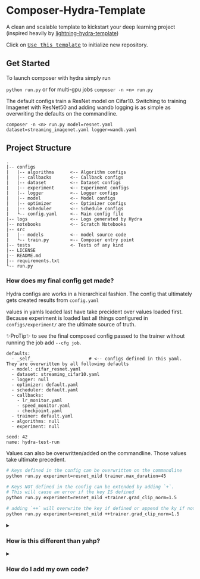 # Composer-Hydra-Template

A clean and scalable template to kickstart your deep learning project (inspired heavily by [lightning-hydra-template](https://github.com/ashleve/lightning-hydra-template))

Click on [<kbd>Use this template</kbd>](https://github.com/codestar12/composer-hydra-template/generate) to initialize new repository.

## Get Started

To launch composer with hydra simply run 

`python run.py` or for multi-gpu jobs `composer -n <n> run.py`

The default configs train a ResNet model on Cifar10. Switching to training Imagenet with ResNet50 and adding wandb logging is as simple as overwriting the defaults on the commandline.

`composer -n <n> run.py model=resnet.yaml dataset=streaming_imagenet.yaml logger=wandb.yaml`

## Project Structure

```
.
|-- configs
|   |-- algorithms      <-- Algorithm configs
|   |-- callbacks       <-- Callback configs
|   |-- dataset         <-- Dataset configs
|   |-- experiment      <-- Experiment configs
|   |-- logger          <-- Logger configs
|   |-- model           <-- Model configs
|   |-- optimizer       <-- Optimizer configs
|   |-- scheduler       <-- Schedule configs
|   └-- config.yaml     <-- Main config file
|-- logs                <-- Logs generated by Hydra
|-- notebooks           <-- Scratch Notebooks
|-- src
|   |-- models          <-- model source code
|   └-- train.py        <-- Composer entry point
|-- tests               <- Tests of any kind
|-- LICENSE
|-- README.md
|-- requirements.txt
└-- run.py
```

### How does my final config get made?

Hydra configs are works in a hierarchical fashion. The config that ultimately gets created results from `config.yaml`

values in yamls loaded last have take precident over values loaded first. Because experiment is loaded last all things configured in `configs/experiment/` are the ultimate source of truth. 

✨ProTip✨ to see the final composed config passed to the trainer without running the job add `--cfg job`.

```
defaults:
  - _self_                     # <-- configs defined in this yaml. They are overwritten by all following defaults
  - model: cifar_resnet.yaml
  - dataset: streaming_cifar10.yaml
  - logger: null
  - optimizer: default.yaml
  - scheduler: default.yaml
  - callbacks:  
    - lr_monitor.yaml
    - speed_monitor.yaml
    - checkpoint.yaml
  - trainer: default.yaml
  - algorithms: null 
  - experiment: null

seed: 42
name: hydra-test-run
```

Values can also be overwritten/added on the commandline. Those values take ultimate precedent. 

```bash
# Keys defined in the config can be overwritten on the commandline 
python run.py experiment=resnet_mild trainer.max_duration=45 

# Keys NOT defined in the config can be extended by adding `+`. 
# This will cause an error if the key IS defined
python run.py experiment=resnet_mild +trainer.grad_clip_norm=1.5 

# adding `++` will overwrite the key if defined or append the ky if not present
python run.py experiment=resnet_mild ++trainer.grad_clip_norm=1.5 


```

<details>
    <summary><h3>How is this different than yahp?</h3></summary>

Yahp also uses yaml and configures objects for train. The difference is that code **doesn't** have to be added to the composer/yahp registery to be used with composer. Lets compare the yahp and hydra configs to see the difference dding algorithms in the yaph based mild ResNet recipe.

Yahp:
```yaml
algorithms:
  blurpool:                                      # <-- names are specific keys which need to match a yahp intializer the yahp registery
    blur_first: true
    min_channels: 16
    replace_convs: true
    replace_maxpools: true
  channels_last: {}
  ema:
    half_life: 100ba
    train_with_ema_weights: false
    update_interval: 20ba
  label_smoothing:
    smoothing: 0.08
  progressive_resizing:
    delay_fraction: 0.4
    finetune_fraction: 0.2
    initial_scale: 0.5
    mode: resize
    resize_targets: false
    size_increment: 4
```


Hydra:
```yaml
algorithms:
  blurpool:                                     # <-- names don't need to match but can be referenced
    _target_: composer.algorithms.BlurPool      # <-- objects are initialled by the import target provided to the _target_:
    blur_first: true                            # <-- any kwargs in composer.algorithms.BlurPool will can be filled
    min_channels: 16
    replace_convs: true
    replace_maxpools: true
  channels_last:
    _target_: composer.algorithms.ChannelsLast
  label_smoothing:
    _target_: composer.algorithms.LabelSmoothing
    smoothing: 0.1
  ema:
    _target_: composer.algorithms.EMA
    half_life: 100ba
    train_with_ema_weights: false
    update_interval: 20ba
  progressive_resizing:
    _target_: composer.algorithms.ProgressiveResizing
    delay_fraction: 0.4
    finetune_fraction: 0.2
    initial_scale: 0.5
    mode: resize
    resize_targets: false
    size_increment: 4
```

</details>

<details>
    <summary><h3>How do I add my own code?</h3></summary>

### 1) Write the code in src (An example is provided in `src/models/resnet9.py`)

```python
# adapted from https://raw.githubusercontent.com/matthias-wright/cifar10-resnet/master/model.py
# under the MIT license
class ResNet9(nn.Module):
    """A 9-layer residual network, excluding BatchNorms and activation functions, as
    described in this blog post: https://myrtle.ai/learn/how-to-train-your-
    resnet-4-architecture/

    Args:
        num_classes: number of classes for the final classifier layer
        residual_factory: a callable that returns a residual block;
            defaults to the original ResNet9 residual block, but can be
            used to specify a custom one
    """

    def __init__(self, num_classes: int, residual_factory: Optional[Callable] = None):
        super().__init__()
        residual_factory = residual_factory or _ResidualBlock

        self.body = nn.Sequential(
            nn.Conv2d(in_channels=3,
                    out_channels=64,
                    kernel_size=3,
                    stride=1,
                    padding=1,
                    bias=False),
            nn.BatchNorm2d(num_features=64, momentum=0.9),
            nn.ReLU(),
            nn.Conv2d(in_channels=64,
                    out_channels=128,
                    kernel_size=3,
                    stride=1,
                    padding=1,
                    bias=False),
            nn.BatchNorm2d(num_features=128, momentum=0.9),
            nn.ReLU(),
            nn.MaxPool2d(kernel_size=2, stride=2),
            # residual_factory(in_channels=128,
            _ResidualBlock(in_channels=128,
                        out_channels=128,
                        kernel_size=3,
                        stride=1,
                        padding=1),
            nn.Conv2d(in_channels=128,
                    out_channels=256,
                    kernel_size=3,
                    stride=1,
                    padding=1,
                    bias=False),
            nn.BatchNorm2d(num_features=256, momentum=0.9),
            nn.ReLU(),
            nn.MaxPool2d(kernel_size=2, stride=2),
            nn.Conv2d(in_channels=256,
                    out_channels=256,
                    kernel_size=3,
                    stride=1,
                    padding=1,
                    bias=False),
            nn.BatchNorm2d(num_features=256, momentum=0.9),
            nn.ReLU(),
            nn.MaxPool2d(kernel_size=2, stride=2),
            residual_factory(in_channels=256,
                            out_channels=256,
                            kernel_size=3,
                            stride=1,
                            padding=1),
            nn.MaxPool2d(kernel_size=2, stride=2),
        )

        self.fc = nn.Linear(in_features=1024, out_features=num_classes, bias=True)

    def forward(self, x: torch.Tensor):  # type: ignore
        out = self.body(x)
        out = out.reshape(-1, out.shape[1] * out.shape[2] * out.shape[3])
        out = self.fc(out)
        return out
```


### 2) Write a config in the matching directory in `configs/`

Here we load an instance of our custom pytorch ResNet9 model and pass it as an argument to the ComposerClassifier constructor. That's it!

```yaml
_target_: composer.models.ComposerClassifier    # <-- composer model wrapper
module:
  _target_: src.models.resnet9.ResNet9          # <-- local path to your code
  num_classes: 10
```
</details>

## 
